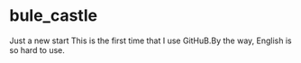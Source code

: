 # bule_castle
Just a new start
This is the first time that I use GitHuB.By the way, English is so hard to use.
